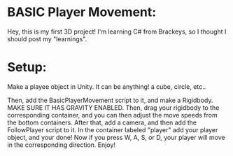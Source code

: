 # BASIC Player Movement:
Hey, this is my first 3D project! I'm learning C# from Brackeys, so I thought I should post my "learnings".
# Setup:
Make a playee object in Unity. It    can be anything! a cube, circle,      etc.. 

Then, add the BasicPlayerMovement  script to it, and make a Rigidbody.   MAKE SURE IT HAS GRAVITY ENABLED.  Then, drag your rigidbody to the corresponding container, and you can then adjust the move speeds from the bottom containers. After that, add a camera, and then add the FollowPlayer script to it. In the container labeled "player" add your player object, and your done! Now if you press W, A, S, or D, your player will move in the corresponding direction. Enjoy!
